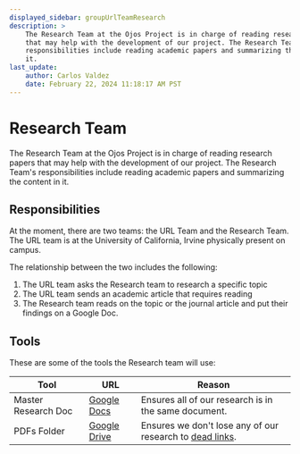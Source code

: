 ```yaml
---
displayed_sidebar: groupUrlTeamResearch
description: >
    The Research Team at the Ojos Project is in charge of reading research papers
    that may help with the development of our project. The Research Team's
    responsibilities include reading academic papers and summarizing the content in
    it.
last_update:
    author: Carlos Valdez
    date: February 22, 2024 11:18:17 AM PST
---
```


Research Team
=============

The Research Team at the Ojos Project is in charge of reading research papers
that may help with the development of our project. The Research Team's
responsibilities include reading academic papers and summarizing the content in
it.

Responsibilities
----------------

At the moment, there are two teams: the URL Team and the Research Team. The URL
team is at the University of California, Irvine physically present on campus.

The relationship between the two includes the following:

1. The URL team asks the Research team to research a specific topic
2. The URL team sends an academic article that requires reading
3. The Research team reads on the topic or the journal article and put their
findings on a Google Doc.

Tools
-----

These are some of the tools the Research team will use:

|Tool|URL|Reason|
|---|---|---|
|Master Research Doc|[Google Docs](https://docs.google.com/document/d/1NK4KhvDtAmVT-2tfs4LrsvgLWV4tUc-RgwHvG7LeYDs/)|Ensures all of our research is in the same document.|
|PDFs Folder|[Google Drive](https://drive.google.com/drive/folders/1KI2TzU9IiIxW-12PeD3PIpQ0SD_T1nq0)|Ensures we don't lose any of our research to [dead links](https://en.wikipedia.org/wiki/Link_rot).|
